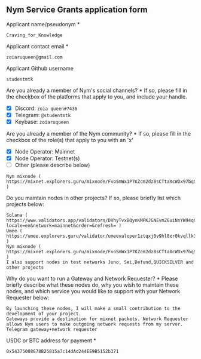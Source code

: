 Nym Service Grants application form 
------------------------------------

Applicant name/pseudonym *
```
Craving_for_Knowledge
```

Applicant contact email *
```
zoiaruqueen@gmail.com
```

Applicant Github username
```
studentmtk
```

Are you already a member of Nym's social channels? * 
If so, please fill in the checkbox of the platforms that apply to you, and include your handle. 
- [x] Discord: `zoia queen#7436`
- [x] Telegram: `@studentmtk`
- [x] Keybase: `zoiaruqueen`

Are you already a member of the Nym community? * 
If so, please fill in the checkbox of the role(s) that apply to you with an 'x' 
- [x] Node Operator: Mainnet 
- [x] Node Operator: Testnet(s)
- [ ] Other (please describe below)
```
Nym mixnode ( https://mixnet.explorers.guru/mixnode/FvoSmWx1P7KZcm2dz8sCTtaXcWDx97bqSyRRwBJXkMGg )
```

Do you maintain nodes in other projects? 
If so, please briefly list which projects below: 
```
Solana ( https://www.validators.app/validators/DVhyTvxBQynKMPKJGNEvmZ6uiNnYW94qGENdGbt9QhVa?locale=en&network=mainnet&order=&refresh= )
Umee ( https://umee.explorers.guru/validator/umeevaloper1ztqxj0v9hl8xr0kvqllk3lxtp669cd7jgsyjl9 )
Nym mixnode ( https://mixnet.explorers.guru/mixnode/FvoSmWx1P7KZcm2dz8sCTtaXcWDx97bqSyRRwBJXkMGg )
I also support nodes in test networks Juno, Sei,Defund,QUICKSILVER and other projects
```

Why do you want to run a Gateway and Network Requester? * 
Please briefly describe what these nodes do, why you wish to maintain these nodes, and which service you would like to support with your Network Requester below: 
```
By launching these nodes, I will make a small contribution to the development of your project.
Gateways provide a destination for mixnet packets. Network Requester allows Nym users to make outgoing network requests from my server.
Telegram gateway+network requester

```

USDC or BTC address for payment * 
```
0x54375008678B25815a7c14dAd244EE9B5152b371
```
